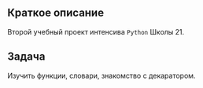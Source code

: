 ## Краткое описание

Второй учебный проект интенсива `Python` Школы 21.

## Задача

Изучить функции, словари, знакомство с декаратором.